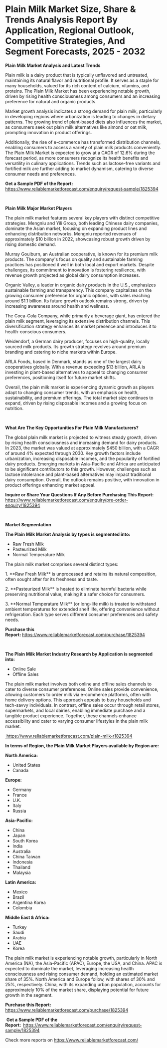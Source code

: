 <p><h1>Plain Milk Market Size, Share & Trends Analysis Report By Application, Regional Outlook, Competitive Strategies, And Segment Forecasts, 2025 - 2032</h1></p><p><strong>Plain Milk Market Analysis and Latest Trends</strong></p>
<p><p>Plain milk is a dairy product that is typically unflavored and untreated, maintaining its natural flavor and nutritional profile. It serves as a staple for many households, valued for its rich content of calcium, vitamins, and proteins. The Plain Milk Market has been experiencing notable growth, driven by rising health consciousness among consumers and an increasing preference for natural and organic products.</p><p>Market growth analysis indicates a strong demand for plain milk, particularly in developing regions where urbanization is leading to changes in dietary patterns. The growing trend of plant-based diets also influences the market, as consumers seek out plain milk alternatives like almond or oat milk, prompting innovation in product offerings.</p><p>Additionally, the rise of e-commerce has transformed distribution channels, enabling consumers to access a variety of plain milk products conveniently. The Plain Milk Market is expected to grow at a CAGR of 12.6% during the forecast period, as more consumers recognize its health benefits and versatility in culinary applications. Trends such as lactose-free variants and fortified milk are further adding to market dynamism, catering to diverse consumer needs and preferences.</p></p>
<p><strong>Get a Sample PDF of the Report:&nbsp;</strong> <a href="https://www.reliablemarketforecast.com/enquiry/request-sample/1825394?utm_campaign=2124&utm_medium=2&utm_source=Github&utm_content=ia&utm_term=07022025&utm_id=plain-milk">https://www.reliablemarketforecast.com/enquiry/request-sample/1825394</a></p>
<p>&nbsp;</p>
<p><strong>Plain Milk Major Market Players</strong></p>
<p><p>The plain milk market features several key players with distinct competitive strategies. Mengniu and Yili Group, both leading Chinese dairy companies, dominate the Asian market, focusing on expanding product lines and enhancing distribution networks. Mengniu reported revenues of approximately $10 billion in 2022, showcasing robust growth driven by rising domestic demand.</p><p>Murray Goulburn, an Australian cooperative, is known for its premium milk products. The company's focus on quality and sustainable farming practices has positioned it well in both local and export markets. Despite challenges, its commitment to innovation is fostering resilience, with revenue growth projected as global dairy consumption increases.</p><p>Organic Valley, a leader in organic dairy products in the U.S., emphasizes sustainable farming and transparency. This company capitalizes on the growing consumer preference for organic options, with sales reaching around $1.1 billion. Its future growth outlook remains strong, driven by increasing awareness around health and wellness.</p><p>The Coca-Cola Company, while primarily a beverage giant, has entered the plain milk segment, leveraging its extensive distribution channels. This diversification strategy enhances its market presence and introduces it to health-conscious consumers.</p><p>Weidendorf, a German dairy producer, focuses on high-quality, locally sourced milk products. Its growth strategy revolves around premium branding and catering to niche markets within Europe.</p><p>ARLA Foods, based in Denmark, stands as one of the largest dairy cooperatives globally. With a revenue exceeding $13 billion, ARLA is investing in plant-based alternatives to appeal to changing consumer preferences, positioning itself for future market shifts.</p><p>Overall, the plain milk market is experiencing dynamic growth as players adapt to changing consumer trends, with an emphasis on health, sustainability, and premium offerings. The total market size continues to expand, driven by rising disposable incomes and a growing focus on nutrition.</p></p>
<p>&nbsp;</p>
<p><strong>What Are The Key Opportunities For Plain Milk Manufacturers?</strong></p>
<p><p>The global plain milk market is projected to witness steady growth, driven by rising health consciousness and increasing demand for dairy products. In 2023, the market was valued at approximately $450 billion, with a CAGR of around 4% expected through 2030. Key growth factors include urbanization, increasing disposable incomes, and the popularity of fortified dairy products. Emerging markets in Asia-Pacific and Africa are anticipated to be significant contributors to this growth. However, challenges such as lactose intolerance and plant-based alternatives may impact traditional dairy consumption. Overall, the outlook remains positive, with innovation in product offerings enhancing market appeal.</p></p>
<p><strong>Inquire or Share Your Questions If Any Before Purchasing This Report:</strong> <a href="https://www.reliablemarketforecast.com/enquiry/pre-order-enquiry/1825394?utm_campaign=2124&utm_medium=2&utm_source=Github&utm_content=ia&utm_term=07022025&utm_id=plain-milk">https://www.reliablemarketforecast.com/enquiry/pre-order-enquiry/1825394</a></p>
<p>&nbsp;</p>
<p><strong>Market Segmentation</strong></p>
<p><strong>The Plain Milk Market Analysis by types is segmented into:</strong></p>
<p><ul><li>Raw Fresh Milk</li><li>Pasteurized Milk</li><li>Normal Temperature Milk</li></ul></p>
<p><p>The plain milk market comprises several distinct types:  </p><p>1. **Raw Fresh Milk** is unprocessed and retains its natural composition, often sought after for its freshness and taste.  </p><p>2. **Pasteurized Milk** is heated to eliminate harmful bacteria while preserving nutritional value, making it a safer choice for consumers.  </p><p>3. **Normal Temperature Milk** (or long-life milk) is treated to withstand ambient temperatures for extended shelf life, offering convenience without refrigeration. Each type serves different consumer preferences and safety needs.</p></p>
<p><strong>Purchase this Report:&nbsp;</strong><a href="https://www.reliablemarketforecast.com/purchase/1825394?utm_campaign=2124&utm_medium=2&utm_source=Github&utm_content=ia&utm_term=07022025&utm_id=plain-milk">https://www.reliablemarketforecast.com/purchase/1825394</a></p>
<p>&nbsp;</p>
<p><strong>The Plain Milk Market Industry Research by Application is segmented into:</strong></p>
<p><ul><li>Online Sale</li><li>Offline Sales</li></ul></p>
<p><p>The plain milk market involves both online and offline sales channels to cater to diverse consumer preferences. Online sales provide convenience, allowing customers to order milk via e-commerce platforms, often with home delivery options. This approach appeals to busy households and tech-savvy individuals. In contrast, offline sales occur through retail stores, supermarkets, and local dairies, enabling immediate purchase and a tangible product experience. Together, these channels enhance accessibility and cater to varying consumer lifestyles in the plain milk market.</p></p>
<p><a href="https://www.reliablemarketforecast.com/plain-milk-r1825394?utm_campaign=2124&utm_medium=2&utm_source=Github&utm_content=ia&utm_term=07022025&utm_id=plain-milk">&nbsp;https://www.reliablemarketforecast.com/plain-milk-r1825394</a></p>
<p><strong>In terms of Region, the Plain Milk Market Players available by Region are:</strong></p>
<p>
    <p> <strong> North America: </strong>
        <ul>
            <li>United States</li>
            <li>Canada</li>
        </ul>
        </p> 
    <p> <strong> Europe: </strong>
        <ul>
            <li>Germany</li>
            <li>France</li>
            <li>U.K.</li>
            <li>Italy</li>
            <li>Russia</li>
        </ul>
        </p> 
    <p> <strong> Asia-Pacific: </strong>
        <ul>
            <li>China</li>
            <li>Japan</li>
            <li>South Korea</li>
            <li>India</li>
            <li>Australia</li>
            <li>China Taiwan</li>
            <li>Indonesia</li>
            <li>Thailand</li>
            <li>Malaysia</li>
        </ul>
        </p> 
    <p> <strong> Latin America: </strong>
        <ul>
            <li>Mexico</li>
            <li>Brazil</li>
            <li>Argentina Korea</li>
            <li>Colombia</li>
        </ul>
        </p> 
    <p> <strong> Middle East & Africa: </strong>
        <ul>
            <li>Turkey</li>
            <li>Saudi</li>
            <li>Arabia</li>
            <li>UAE</li>
            <li>Korea</li>
        </ul>
    </p>
    </p>
<p><p>The plain milk market is experiencing notable growth, particularly in North America (NA), the Asia-Pacific (APAC), Europe, the USA, and China. APAC is expected to dominate the market, leveraging increasing health consciousness and rising consumer demand, holding an estimated market share of 35%. North America and Europe follow, with shares of 30% and 25%, respectively. China, with its expanding urban population, accounts for approximately 10% of the market share, displaying potential for future growth in the segment.</p></p>
<p><strong>Purchase this Report: </strong><a href="https://www.reliablemarketforecast.com/purchase/1825394?utm_campaign=2124&utm_medium=2&utm_source=Github&utm_content=ia&utm_term=07022025&utm_id=plain-milk">https://www.reliablemarketforecast.com/purchase/1825394</a></p>
<p>&nbsp;<strong>Get a Sample PDF of the Report:&nbsp;&nbsp;</strong><a href="https://www.reliablemarketforecast.com/enquiry/request-sample/1825394?utm_campaign=2124&utm_medium=2&utm_source=Github&utm_content=ia&utm_term=07022025&utm_id=plain-milk">https://www.reliablemarketforecast.com/enquiry/request-sample/1825394</a></p>
<p><strong></strong></p>
<p>Check more reports on <a href="https://www.reliablemarketforecast.com/?utm_campaign=2124&utm_medium=2&utm_source=Github&utm_content=ia&utm_term=07022025&utm_id=plain-milk">https://www.reliablemarketforecast.com/</a></p>